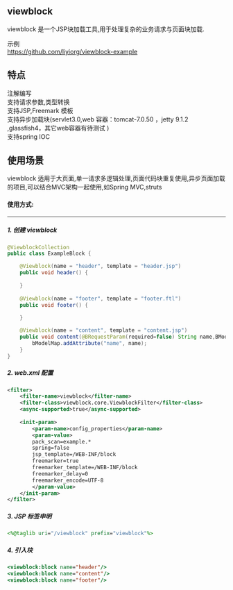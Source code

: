 viewblock
---------

viewblock 是一个JSP块加载工具,用于处理复杂的业务请求与页面块加载.

示例  
https://github.com/liyiorg/viewblock-example

特点
---------
注解编写  
支持请求参数,类型转换  
支持JSP,Freemark 模板  
支持异步加载块(servlet3.0,web 容器：tomcat-7.0.50 ，jetty 9.1.2 ,glassfish4，其它web容器有待测试 )  
支持spring IOC

使用场景
---------
viewblock 适用于大页面,单一请求多逻辑处理,页面代码块重复使用,异步页面加载的项目,可以结合MVC架构一起使用,如Spring MVC,struts

#### 使用方式:
---------
##### 1. 创建 viewblock  
```java
@ViewblockCollection   
public class ExampleBlock {

	@Viewblock(name = "header", template = "header.jsp")
	public void header() {
		
	}
	
	@Viewblock(name = "footer", template = "footer.ftl")
	public void footer() {
		
	}

	@Viewblock(name = "content", template = "content.jsp")
	public void content(@BRequestParam(required=false) String name,BModelMap bModelMap){
		bModelMap.addAttribute("name", name);
	}
}
```
##### 2. web.xml 配置
```xml
<filter>   
	<filter-name>viewblock</filter-name>   
	<filter-class>viewblock.core.ViewblockFilter</filter-class>  
	<async-supported>true</async-supported>   
	
	<init-param>   
		<param-name>config_properties</param-name>   
		<param-value>  	  		
		pack_scan=example.*    
		spring=false    
		jsp_template=/WEB-INF/block    
		freemarker=true    
		freemarker_template=/WEB-INF/block    
		freemarker_delay=0    
		freemarker_encode=UTF-8    
		</param-value>    
	</init-param>   
</filter>  
```
##### 3. JSP 标签申明
```jsp
<%@taglib uri="/viewblock" prefix="viewblock"%>  
```
##### 4. 引入块  
```jsp
<viewblock:block name="header"/>  
<viewblock:block name="content"/>   
<viewblock:block name="footer"/>  
```

